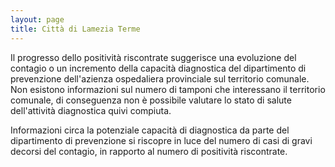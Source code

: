 ```yaml
---
layout: page
title: Città di Lamezia Terme
---
```


Il progresso dello positività riscontrate suggerisce una evoluzione del contagio o un incremento della capacità diagnostica del dipartimento di prevenzione dell'azienza ospedaliera provinciale sul territorio comunale. Non esistono informazioni sul numero di tamponi che interessano il territorio comunale, di conseguenza non è possibile valutare lo stato di salute dell'attività diagnostica quivi compiuta. 

Informazioni circa la potenziale capacità di diagnostica da parte del dipartimento di prevenzione si riscopre in luce del numero di casi di gravi decorsi del contagio, in rapporto al numero di positività riscontrate. 


